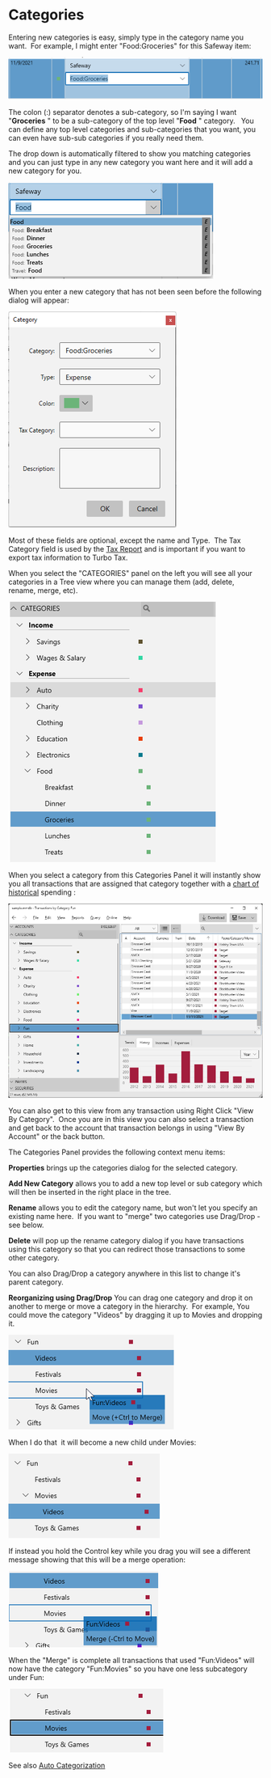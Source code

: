 # Categories

Entering new categories is easy, simply type in the category name you want.  For example, I might enter "Food:Groceries" for this Safeway item:

![](../Images/Categories.png)

The colon (:) separator denotes a sub-category, so I'm saying I want "**Groceries** " to be a sub-category of the top level "**Food** " category.   You can define any top level categories and sub-categories that you want, you can even have sub-sub categories if you really need them.

The drop down is automatically filtered to show you matching categories and you can just type in any new category you want here and it will add a new category for you. 

![](../Images/Categories1.png)


When you enter a new category that has not been seen before the following dialog will appear:

![](../Images/Categories2.png)

Most of these fields are optional, except the name and Type.  The Tax Category field is used by the [Tax Report](../Reports/TaxReport.md) and is important if you want to export tax information to Turbo Tax.

When you select the "CATEGORIES" panel on the left you will see all your categories in a Tree view where you can manage them (add, delete, rename, merge, etc).

![](../Images/Categories3.png)


When you select a category from this Categories Panel it will instantly show you all transactions that are assigned that category together with a [chart of historical](../Charts/HistoryChart.md) spending :

![](../Images/Categories4.png)

You can also get to this view from any transaction using Right Click "View By Category".  Once you are in this view you can also select a transaction and get back to the account that transaction belongs in using "View By Account" or the back button.

The Categories Panel provides the following context menu items:

**Properties**  brings up the categories dialog for the selected category.

**Add New Category**  allows you to add a new top level or sub category which will then be inserted in the right place in the tree.

**Rename**  allows you to edit the category name, but won't let you specify an existing name here.  If you want to "merge" two categories use Drag/Drop - see below.

**Delete**  will pop up the rename category dialog if you have transactions using this category so that you can redirect those transactions to some other category.

You can also Drag/Drop a category anywhere in this list to change it's parent category.

**Reorganizing using Drag/Drop**
You can drag one category and drop it on another to merge or move a category in the hierarchy.  For example, You could move the category "Videos" by dragging it up to Movies and dropping it.

![](../Images/Categories5.png)

When I do that  it will become a new child under Movies:

![](../Images/Categories6.png)

If instead you hold the Control key while you drag you will see a different message showing that this will be a merge operation:

![](../Images/Categories7.png)

When the "Merge" is complete all transactions that used "Fun:Videos" will now have the category "Fun:Movies" so you have one less subcategory under Fun:

![](../Images/Categories8.png)


See also [Auto Categorization](AutoCategorization.md)







